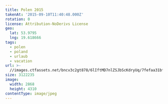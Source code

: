 ```yaml
---
title: Polen 2015
takenAt: '2015-09-10T11:40:48.000Z'
rotation: 0
license: Attribution-NoDerivs License
geo:
  lat: 53.9795
  lng: 19.618666
tags:
  - polen
  - poland
  - urlaub
  - vacation
url: >-
  //images.ctfassets.net/bncv3c2gt878/6lIftMD7nlZSJbScKdryUq/7fefaa31bf96c988e0800de3f72b689d/polen-2015_25957601075_o
size: 3122235
image:
  width: 2868
  height: 4310
contentType: image/jpeg
---
```


